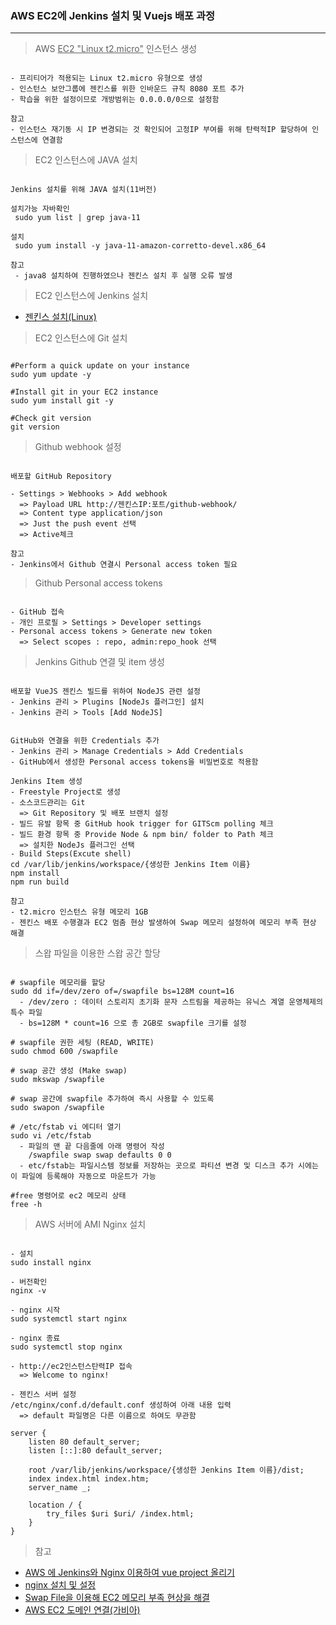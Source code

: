  

### AWS EC2에 Jenkins 설치 및 Vuejs 배포 과정
***
>AWS <U>EC2 "Linux t2.micro"</U> 인스턴스 생성

```

- 프리티어가 적용되는 Linux t2.micro 유형으로 생성
- 인스턴스 보안그룹에 젠킨스를 위한 인바운드 규칙 8080 포트 추가
- 학습을 위한 설정이므로 개방범위는 0.0.0.0/0으로 설정함

참고
- 인스턴스 재기동 시 IP 변경되는 것 확인되어 고정IP 부여를 위해 탄력적IP 할당하여 인스턴스에 연결함

```

>EC2 인스턴스에 JAVA 설치

```

Jenkins 설치를 위해 JAVA 설치(11버전)

설치가능 자바확인  
 sudo yum list | grep java-11

설치  
 sudo yum install -y java-11-amazon-corretto-devel.x86_64

참고
 - java8 설치하여 진행하였으나 젠킨스 설치 후 실행 오류 발생

```

>EC2 인스턴스에 Jenkins 설치

* [젠킨스 설치(Linux)](https://www.jenkins.io/doc/book/installing/linux/#red-hat-centos)

>EC2 인스턴스에 Git 설치

```

#Perform a quick update on your instance
sudo yum update -y

#Install git in your EC2 instance
sudo yum install git -y

#Check git version
git version

```

  >Github webhook 설정

```

배포할 GitHub Repository

- Settings > Webhooks > Add webhook
  => Payload URL http://젠킨스IP:포트/github-webhook/
  => Content type application/json
  => Just the push event 선택
  => Active체크

참고
- Jenkins에서 Github 연결시 Personal access token 필요

```

>Github Personal access tokens

```

- GitHub 접속
- 개인 프로필 > Settings > Developer settings
- Personal access tokens > Generate new token
  => Select scopes : repo, admin:repo_hook 선택

```

>Jenkins Github 연결 및 item 생성

```

배포할 VueJS 젠킨스 빌드를 위하여 NodeJS 관련 설정
- Jenkins 관리 > Plugins [NodeJs 플러그인] 설치
- Jenkins 관리 > Tools [Add NodeJS]


GitHub와 연결을 위한 Credentials 추가
- Jenkins 관리 > Manage Credentials > Add Credentials
- GitHub에서 생성한 Personal access tokens을 비밀번호로 적용함

Jenkins Item 생성
- Freestyle Project로 생성
- 소스코드관리는 Git
  => Git Repository 및 배포 브랜치 설정
- 빌드 유발 항목 중 GitHub hook trigger for GITScm polling 체크
- 빌드 환경 항목 중 Provide Node & npm bin/ folder to Path 체크
  => 설치한 NodeJs 플러그인 선택
- Build Steps(Excute shell)
cd /var/lib/jenkins/workspace/{생성한 Jenkins Item 이름}
npm install
npm run build

참고
- t2.micro 인스턴스 유형 메모리 1GB
- 젠킨스 배포 수행결과 EC2 멈춤 현상 발생하여 Swap 메모리 설정하여 메모리 부족 현상 해결

```

>스왑 파일을 이용한 스왑 공간 할당

```

# swapfile 메모리를 할당
sudo dd if=/dev/zero of=/swapfile bs=128M count=16
  - /dev/zero : 데이터 스토리지 초기화 문자 스트림을 제공하는 유닉스 계열 운영체제의 특수 파일
  - bs=128M * count=16 으로 총 2GB로 swapfile 크기를 설정

# swapfile 권한 세팅 (READ, WRITE)
sudo chmod 600 /swapfile

# swap 공간 생성 (Make swap)
sudo mkswap /swapfile

# swap 공간에 swapfile 추가하여 즉시 사용할 수 있도록
sudo swapon /swapfile

# /etc/fstab vi 에디터 열기
sudo vi /etc/fstab
  - 파일의 맨 끝 다음줄에 아래 명령어 작성
    /swapfile swap swap defaults 0 0
  - etc/fstab는 파일시스템 정보를 저장하는 곳으로 파티션 변경 및 디스크 추가 시에는 이 파일에 등록해야 자동으로 마운트가 가능

#free 명령어로 ec2 메모리 상태
free -h

```

>AWS 서버에 AMI Nginx 설치

```

- 설치
sudo install nginx

- 버전확인
nginx -v

- nginx 시작
sudo systemctl start nginx

- nginx 종료
sudo systemctl stop nginx

- http://ec2인스턴스탄력IP 접속
  => Welcome to nginx!

- 젠킨스 서버 설정
/etc/nginx/conf.d/default.conf 생성하여 아래 내용 입력
  => default 파일명은 다른 이름으로 하여도 무관함

server {
    listen 80 default_server;
    listen [::]:80 default_server;

    root /var/lib/jenkins/workspace/{생성한 Jenkins Item 이름}/dist;
    index index.html index.htm;
    server_name _;

    location / {
        try_files $uri $uri/ /index.html;
    }
}

```

>참고

- [AWS 에 Jenkins와 Nginx 이용하여 vue project 올리기](https://zakelstorm.tistory.com/133)
- [nginx 설치 및 설정](https://daily-life-of-bsh.tistory.com/223)
- [Swap File을 이용해 EC2 메모리 부족 현상을 해결](https://kth990303.tistory.com/361)
- [AWS EC2 도메인 연결(가비아)](https://sovovy.tistory.com/37)